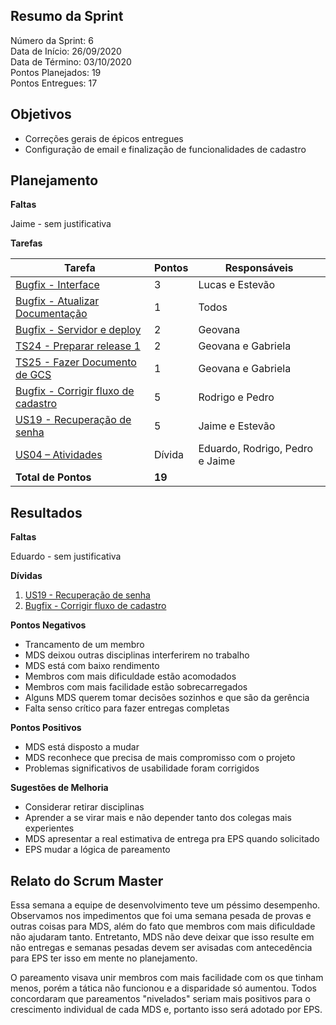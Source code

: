 
## Resumo da Sprint

Número da Sprint: 6 <br>
Data de Início:  26/09/2020 <br>
Data de Término: 03/10/2020 <br>
Pontos Planejados: 19 <br>
Pontos Entregues:  17<br>

## Objetivos

- Correções gerais de épicos entregues
- Configuração de email e finalização de funcionalidades de cadastro

## Planejamento

**Faltas** 

Jaime - sem justificativa

**Tarefas**

|Tarefa   | Pontos | Responsáveis|
|--------- | ------ | ----| 
| [Bugfix - Interface](https://github.com/fga-eps-mds/2020.1-Minacademy-Wiki/issues/56)                  | 3 | Lucas e Estevão   |
| [Bugfix - Atualizar Documentação](https://github.com/fga-eps-mds/2020.1-Minacademy-Wiki/issues/57)     | 1 | Todos   |
| [Bugfix - Servidor e deploy](https://github.com/fga-eps-mds/2020.1-Minacademy-Wiki/issues/58)          | 2 | Geovana   |
| [TS24 - Preparar release 1](https://github.com/fga-eps-mds/2020.1-Minacademy-Wiki/issues/59)           | 2 | Geovana e Gabriela   |
| [TS25 - Fazer Documento de GCS](https://github.com/fga-eps-mds/2020.1-Minacademy-Wiki/issues/61)       | 1 | Geovana e Gabriela   |
| [Bugfix - Corrigir fluxo de cadastro](https://github.com/fga-eps-mds/2020.1-Minacademy-Wiki/issues/55) | 5 | Rodrigo e Pedro   |
| [US19 - Recuperação de senha](https://github.com/fga-eps-mds/2020.1-Minacademy-Wiki/issues/60)         | 5 | Jaime  e Estevão   |
| [US04 – Atividades](https://github.com/fga-eps-mds/2020.1-Minacademy-Wiki/issues/52)                   | Dívida | Eduardo, Rodrigo, Pedro e Jaime |
|**Total de Pontos** | **19**| |

## Resultados

**Faltas** 

Eduardo - sem justificativa

**Dívidas**

1. [US19 - Recuperação de senha](https://github.com/fga-eps-mds/2020.1-Minacademy-Wiki/issues/60) 
2. [Bugfix - Corrigir fluxo de cadastro](https://github.com/fga-eps-mds/2020.1-Minacademy-Wiki/issues/55)


**Pontos Negativos**

- Trancamento de um membro
- MDS deixou outras disciplinas interferirem no trabalho
- MDS está com baixo rendimento
- Membros com mais dificuldade estão acomodados
- Membros com mais facilidade estão sobrecarregados
- Alguns MDS querem tomar decisões sozinhos e que são da gerência
- Falta senso crítico para fazer entregas completas

**Pontos Positivos**

- MDS está disposto a mudar
- MDS reconhece que precisa de mais compromisso com o projeto
- Problemas significativos de usabilidade foram corrigidos

**Sugestões de Melhoria**
   
- Considerar retirar disciplinas 
- Aprender a se virar mais e não depender tanto dos colegas mais experientes
- MDS apresentar a real estimativa de entrega pra EPS quando solicitado 
- EPS mudar a lógica de pareamento

## Relato do Scrum Master

Essa semana a equipe de desenvolvimento teve um péssimo desempenho. Observamos nos impedimentos que foi uma semana pesada de provas e outras coisas para MDS, além do fato que membros com mais dificuldade não ajudaram tanto. Entretanto, MDS não deve deixar que isso resulte em não entregas e semanas pesadas devem ser avisadas com antecedência para EPS ter isso em mente no planejamento.

O pareamento visava unir membros com mais facilidade com os que tinham menos, porém a tática não funcionou e a disparidade só aumentou. Todos concordaram que pareamentos "nivelados" seriam mais positivos para o crescimento individual de cada MDS e, portanto isso será adotado por EPS.

